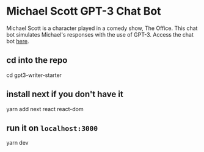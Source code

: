 # Michael Scott GPT-3 Chat Bot
Michael Scott is a character played in a comedy show, The Office. This chat bot simulates Michael's responses with the use of GPT-3. Access the chat bot [here](https://gpt3-michaelscottbot.up.railway.app/).


## cd into the repo
cd gpt3-writer-starter

## install next if you don't have it
yarn add next react react-dom

## run it on `localhost:3000`
yarn dev
